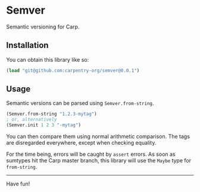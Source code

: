 # Semver

Semantic versioning for Carp.

## Installation

You can obtain this library like so:

```clojure
(load "git@github.com:carpentry-org/semver@0.0.1")
```

## Usage

Semantic versions can be parsed using `Semver.from-string`.

```clojure
(Semver.from-string "1.2.3-mytag")
; or, alternatively
(Semver.init 1 2 3 "-mytag")
```

You can then compare them using normal arithmetic comparison. The tags are
disregarded everywhere, except when checking equality.

For the time being, errors will be caught by `assert` errors. As soon as
sumtypes hit the Carp master branch, this library will use the `Maybe` type for
`from-string`.

<hr/>

Have fun!
